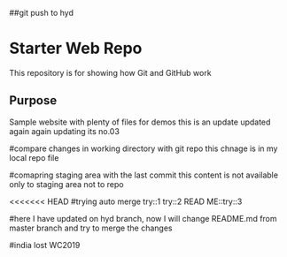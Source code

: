 ##git push to hyd
# Starter Web Repo

This repository is for showing how Git and GitHub work

## Purpose

Sample website with plenty of files for demos
this is an update
updated again
again updating its no.03

#compare changes in working directory with git repo
this chnage is in my local repo file

#comapring staging area with the last commit
this content is not available only to staging area not to repo

<<<<<<< HEAD
#trying auto merge
try::1
try::2
READ ME::try::3

#here I have updated on hyd branch, now I will change README.md from master branch and try to merge the changes

#india lost WC2019

